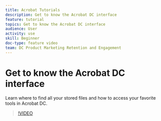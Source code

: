 ```yaml
---
title: Acrobat Tutorials
description: Get to know the Acrobat DC interface
feature: tutorial
topics: Get to know the Acrobat DC interface
audience: User
activity: use
skill: Beginner
doc-type: feature video
team: DC Product Marketing Retention and Engagement
---
```


# Get to know the Acrobat DC interface

Learn where to find all your stored files and how to access your favorite tools in Acrobat DC.

>[!VIDEO](https://video.tv.adobe.com/v/35496?hidetitle=true)